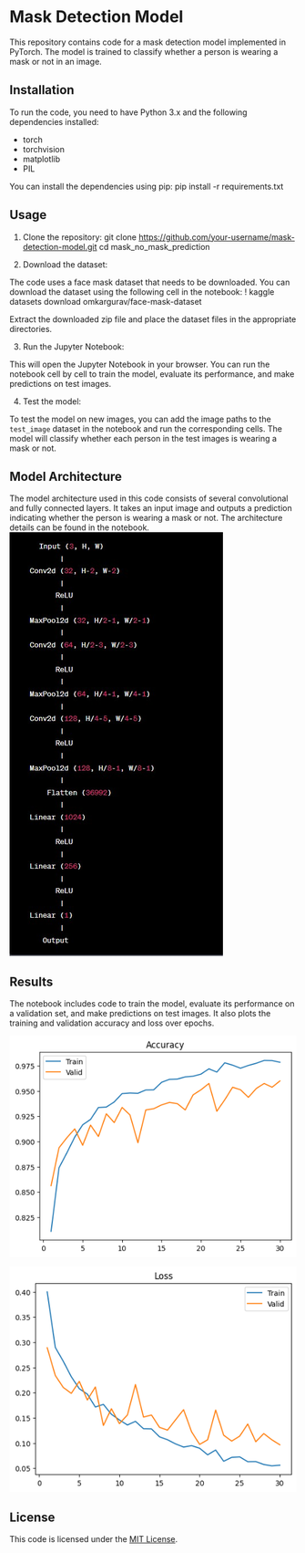 # Mask Detection Model

This repository contains code for a mask detection model implemented in PyTorch. The model is trained to classify whether a person is wearing a mask or not in an image.

## Installation

To run the code, you need to have Python 3.x and the following dependencies installed:

- torch
- torchvision
- matplotlib
- PIL

You can install the dependencies using pip:
  pip install -r requirements.txt

## Usage

1. Clone the repository:
  git clone https://github.com/your-username/mask-detection-model.git
  cd mask_no_mask_prediction



2. Download the dataset:

The code uses a face mask dataset that needs to be downloaded. You can download the dataset using the following cell in the notebook:
  ! kaggle datasets download omkargurav/face-mask-dataset
  

Extract the downloaded zip file and place the dataset files in the appropriate directories.

3. Run the Jupyter Notebook:


This will open the Jupyter Notebook in your browser. You can run the notebook cell by cell to train the model, evaluate its performance, and make predictions on test images.

4. Test the model:

To test the model on new images, you can add the image paths to the `test_image` dataset in the notebook and run the corresponding cells. The model will classify whether each person in the test images is wearing a mask or not.

## Model Architecture

The model architecture used in this code consists of several convolutional and fully connected layers. It takes an input image and outputs a prediction indicating whether the person is wearing a mask or not. The architecture details can be found in the notebook.
![architecture](arch.jpg)

## Results

The notebook includes code to train the model, evaluate its performance on a validation set, and make predictions on test images. It also plots the training and validation accuracy and loss over epochs.

![accuracy](train_graph.png)

![loss](loss_graph.png)

## License

This code is licensed under the [MIT License](LICENSE).

